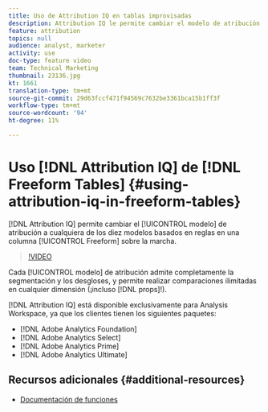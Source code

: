 ```yaml
---
title: Uso de Attribution IQ en tablas improvisadas
description: Attribution IQ le permite cambiar el modelo de atribución a cualquiera de los diez modelos basados en reglas en una columna Freeform sobre la marcha.
feature: attribution
topics: null
audience: analyst, marketer
activity: use
doc-type: feature video
team: Technical Marketing
thumbnail: 23136.jpg
kt: 1661
translation-type: tm+mt
source-git-commit: 29d63fccf471f94569c7632be3361bca15b1ff3f
workflow-type: tm+mt
source-wordcount: '94'
ht-degree: 11%

---
```



# Uso [!DNL Attribution IQ] de [!DNL Freeform Tables] {#using-attribution-iq-in-freeform-tables}

[!DNL Attribution IQ] permite cambiar el [!UICONTROL modelo] de atribución a cualquiera de los diez modelos basados en reglas en una columna [!UICONTROL Freeform] sobre la marcha.

>[!VIDEO](https://video.tv.adobe.com/v/23136/?quality=12)

Cada [!UICONTROL modelo] de atribución admite completamente la segmentación y los desgloses, y permite realizar comparaciones ilimitadas en cualquier dimensión (¡incluso [!DNL props]!).

[!DNL Attribution IQ] está disponible exclusivamente para Analysis Workspace, ya que los clientes tienen los siguientes paquetes:

* [!DNL Adobe Analytics Foundation]
* [!DNL Adobe Analytics Select]
* [!DNL Adobe Analytics Prime]
* [!DNL Adobe Analytics Ultimate]

## Recursos adicionales {#additional-resources}

* [Documentación de funciones](https://marketing.adobe.com/resources/help/es_ES/analytics/analysis-workspace/attribution.html)